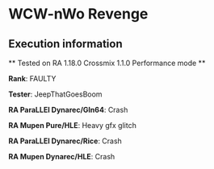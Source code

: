 # WCW-nWo Revenge 

## Execution information


** Tested on RA 1.18.0 Crossmix 1.1.0 Performance mode **


**Rank**: FAULTY


**Tester**: JeepThatGoesBoom



**RA ParaLLEl Dynarec/Gln64**: Crash


**RA Mupen Pure/HLE**: Heavy gfx glitch


**RA ParaLLEl Dynarec/Rice**: Crash


**RA Mupen Dynarec/HLE**: Crash